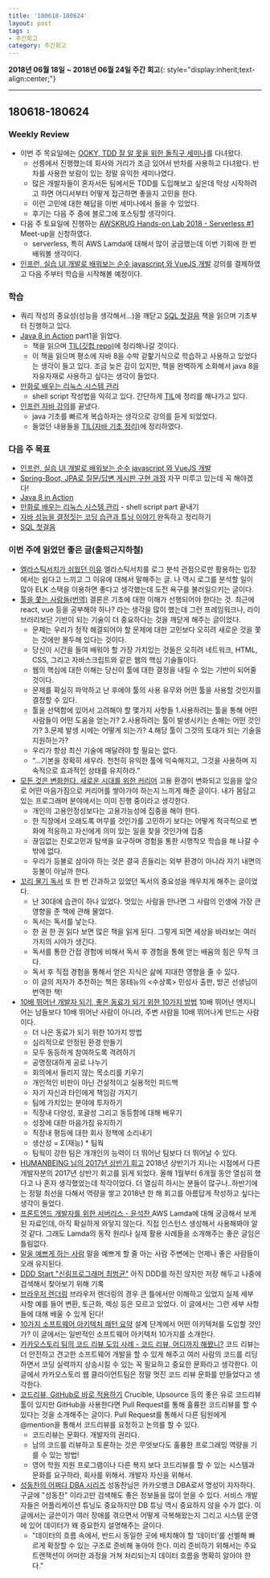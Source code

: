 ```yaml
---
title: '180618-180624'  
layout: post  
tags :  
- 주간회고
category: 주간회고
---
```


**2018년 06월 18일 ~ 2018년 06월 24일 주간 회고**{: style="display:inherit;text-align:center;"}

---

## 180618-180624

### Weekly Review
  - 이번 주 목요일에는 [OOKY, TDD 잘 알 못을 위한 돌직구 세미나](https://okky.kr/article/472375)를 다녀왔다.
    - 선릉에서 진행했는데 회사와 거리가 조금 있어서 반차를 사용하고 다녀왔다. 반차를 사용한 보람이 있는 정말 유익한 세미나였다.
    - 많은 개발자들이 혼자서든 팀에서든 TDD를 도입해보고 싶은데 막상 시작하려고 하면 어디서부터 어떻게 접근하면 좋을지 고민을 한다.
    - 이런 고민에 대한 해답을 이번 세미나에서 들을 수 있었다.
    - 후기는 다음 주 중에 블로그에 포스팅할 생각이다.
  - 다음 주 토요일에 진행하는 [AWSKRUG Hands-on Lab 2018 - Serverless #1](https://www.meetup.com/ko-KR/awskrug/events/251326459/) Meet-up을 신청하였다.
    - serverless, 특히 AWS Lamda에 대해서 많이 궁금했는데 이번 기회에 한 번 배워볼 생각이다.
  - [인프런, 실습 UI 개발로 배워보는 순수 javascript 와 VueJS 개발](https://www.inflearn.com/course/%EC%88%9C%EC%88%98js-vuejs-%EA%B0%9C%EB%B0%9C-%EA%B0%95%EC%A2%8C/) 강의를 결제하였고 다음 주부터 학습을 시작해볼 예정이다.

### 학습
  - 쿼리 작성의 중요성(성능을 생각해서...)을 깨닫고 [SQL 첫걸음](http://book.naver.com/bookdb/book_detail.nhn?bid=9738902) 책을 읽으며 기초부터 진행하고 있다.
  - [Java 8 in Action](http://book.naver.com/bookdb/book_detail.nhn?bid=8883567) part1을 읽었다.
    - 책을 읽으며 [TIL(깃헙 repo)](https://github.com/gwonsungjun/TIL/blob/master/Java/java8.md)에 정리해나갈 것이다.
    - 이 책을 읽으며 평소에 자바 8을 수박 겉핥기식으로 학습하고 사용하고 있었다는 생각이 들고 있다. 조금 늦은 감이 있지만, 책을 완벽하게 소화해서 java 8을 자유자재로 사용하고 싶다는 생각이 들었다.
  - [만화로 배우는 리눅스 시스템 관리](http://book.naver.com/bookdb/book_detail.nhn?bid=10995037)
    - shell script 작성법을 익히고 있다. 간단하게 [TIL](https://github.com/gwonsungjun/TIL/blob/master/Linux/Ubuntu/shell-script.md)에 정리를 해나가고 있다.
  - [인프런 자바 강의](https://www.inflearn.com/course/%EC%8B%A4%EC%A0%84-%EC%9E%90%EB%B0%94-%EA%B0%95%EC%A2%8C/)를 끝냈다.
    - java 기초를 빠르게 복습하자는 생각으로 강의를 듣게 되었었다.
    - 들었던 내용들을 [TIL(자바 기초 정리)](https://github.com/gwonsungjun/TIL/blob/master/Java/javaBasic.md)에 정리하였다.
### 다음 주 목표

- [인프런, 실습 UI 개발로 배워보는 순수 javascript 와 VueJS 개발](https://www.inflearn.com/course/%EC%88%9C%EC%88%98js-vuejs-%EA%B0%9C%EB%B0%9C-%EA%B0%95%EC%A2%8C/)
- [Spring-Boot, JPA로 질문/답변 게시판 구현 과정](https://www.slipp.net/wiki/pages/viewpage.action?pageId=25529113) 자꾸 미루고 있는데 꼭 해야겠다!
- [Java 8 in Action](http://book.naver.com/bookdb/book_detail.nhn?bid=8883567)
- [만화로 배우는 리눅스 시스템 관리](http://book.naver.com/bookdb/book_detail.nhn?bid=10995037) - shell script part 끝내기
- [자바 성능을 결정짓는 코딩 습관과 튜닝 이야기 ](http://book.naver.com/bookdb/book_detail.nhn?bid=4441100) 완독하고 정리하기
- [SQL 첫걸음](http://book.naver.com/bookdb/book_detail.nhn?bid=9738902)

### 이번 주에 읽었던 좋은 글(출퇴근지하철)
- [엘라스틱서치가 쉬웠던 이유](https://www.popit.kr/%EC%97%98%EB%9D%BC%EC%8A%A4%ED%8B%B1%EC%84%9C%EC%B9%98%EA%B0%80-%EC%89%AC%EC%9B%A0%EB%8D%98-%EC%9D%B4%EC%9C%A0/)  엘라스틱서치를 로그 분석 관점으로만 활용하는 입장에서는 쉽다고 느끼고 그 이유에 대해서 말해주는 글. 나 역시 로그를 분석할 일이 많아 ELK 스택을 이용하면 좋다고 생각했는데 도전 욕구를 불러일으키는 글이다.
- [툴을 쫓는 사람들(번역)](http://hjun.me/chasing-tools/) 결론은 기초에 대한 이해가 선행되어야 한다는 것. 최근에 react, vue 등을 공부해야 하나? 라는 생각을 많이 했는데 그런 프레임워크나, 라이브러리보단 기반이 되는 기술이 더 중요하다는 것을 깨닫게 해주는 글이었다.
  - 문제는 우리가 정작 해결되어야 할 문제에 대한 고민보다 오히려 새로운 것을 쫓는 것에만 몰두해 있다는 것이다.
  - 당신이 시간을 들여 배워야 할 가장 가치있는 것들은 오히려 네트워크, HTML, CSS, 그리고 자바스크립트와 같은 웹의 핵심 기술들이다.
  - 웹의 핵심에 대한 이해는 당신이 툴에 대한 결정을 내릴 수 있는 기반이 되어줄 것이다.
  - 문제를 확실히 파악하고 난 후에야 툴의 사용 유무와 어떤 툴을 사용할 것인지를 결정할 수 있다.
  - 툴을 선택함에 있어서 고려해야 할 몇가지 사항들
    1.사용하려는 툴을 통해 어떤 사람들이 어떤 도움을 얻는가?
    2.사용하려는 툴이 발생시키는 손해는 어떤 것인가?
    3.문제 발생 시에는 어떻게 되는가?
    4.해당 툴이 그것의 토대가 되는 기술을 지원하는가?
  - 우리가 항상 최신 기술에 매달려야 할 필요는 없다.
  - “…기본을 정확히 세우라. 천천히 유익한 툴에 익숙해지고, 그것을 사용하며 지속적으로 효과적인 상태를 유지하라.”
- [모든 것은 변화한다. 새로운 시대를 위한 커리어](https://brunch.co.kr/@ewha337/36?f=fp) 고용 환경이 변화되고 있음을 앞으로 어떤 마음가짐으로 커리어를 쌓아가야 하는지 느끼게 해준 글이다. 내가 몸담고 있는 프로그래머 분야에서는 이미 진행 중이라고 생각한다.
  - 개인의 고용안정성보다는 고용가능성에 집중을 해야 한다.
  - 한 직장에서 오래도록 머무를 것인가를 고민하기 보다는 어떻게 적극적으로 변화에 적응하고 자신에게 의미 있는 일을 찾을 것인가에 집중
  - 끊임없는 진로고민과 탐색을 요구하며 경험을 통한 시행착오 학습을 해 나갈 수밖에 없다.
  - 우리가 등불로 삼아야 하는 것은 결국 흔들리는 외부 환경이 아니라 자기 내면의 등불이 아닐까 한다.
- [꼬리 물기 독서](https://brunch.co.kr/@yoodluffy/40?f=fp) 또 한 번 간과하고 있었던 독서의 중요성을 깨우치게 해주는 글이었다.
  - 난 30대에 습관이 하나 있었다. 멋있는 사람을 만나면 그 사람의 인생에 가장 큰 영향을 준 책에 관해 물었다.
  - 독서는 독서를 낳는다.
  - 한 권 한 권 읽다 보면 많은 책을 읽게 된다. 그렇게 되면 세상을 바라보는 여러 가지의 시야가 생긴다.
  - 독서를 통한 간접 경험에 비해서 독서 후 경험을 통해 얻는 배움의 힘은 무척 크다.
  - 독서 후 직접 경험을 통해서 얻은 지식은 삶에 지대한 영향을 줄 수 있다.
  - 이 글의 저자가 추천하는 책은 몽테뉴의 <수상록> 민성사 출판, 방곤 선생님이 번역한 책!
- [10배 뛰어난 개발자 되기, 좋은 동료가 되기 위한 10가지 방법](http://muchtrans.com/10xdeveloper.html)  10배 뛰어난 엔지니어는 남들보다 10배 뛰어난 사람이 아니라, 주변 사람을 10배 뛰어나게 만드는 사람이다.
  - 더 나은 동료가 되기 위한 10가지 방법
  - 심리적으로 안정된 환경 만들기
  - 모두 동등하게 참여하도록 격려하기
  - 공명정대하게 공로 나누기
  - 회의에서 들리지 않는 목소리를 키우기
  - 개인적인 비판이 아닌 건설적이고 실용적인 피드백
  - 자기 자신과 타인에게 책임감 가지기
  - 팀에 가치있는 분야에 투자하기
  - 직장내 다양성, 포괄성 그리고 동등함에 대해 배우기
  - 성장에 대한 마음가짐 유지하기
  - 직장내 평등에 대한 회사 정책에 소리내기
  - 생산성 = Σ(재능) * 팀웍
  - 팀웍이 강한 팀은 개개인의 능력이 더 뛰어난 팀보다 더 뛰어날 수 있다.
- [HUMANBEING 님의 2017년 상반기 회고](https://originalhumanbeing.github.io/2017-07-11/the-first-half-year-retrospection/) 2018년 상반기가 지나는 시점에서 다른 개발자분의 2017년 상반기 회고를 읽게 되었다. 올해 1월부터 6개월 동안 열심히 했다고 나 혼자 생각했었는데 착각이었다. 더 열심히 하시는 분들이 많구나..하반기에는 정말 최선을 다해서 역량을 쌓고 2018년 한 해 회고를 아름답게 작성하고 싶다는 생각이 들었다.
- [프론트엔드 개발자를 위한 서버리스 - 윤석찬 ](https://www.slideshare.net/awskorea/serverless-for-frontend-developers) AWS Lamda에 대해 궁금해서 보게 된 자료인데, 아직 확실하게 와닿지 않는다. 직접 인스턴스 생성해서 사용해봐야 알 것 같다. 그래도 Lamda의 동작 원리나 실제 활용 사례들을 소개해주는 좋은 글임은 틀림없다.
- [말을 예쁘게 하는 사람](https://brunch.co.kr/@yeoulhan/11)  말을 예쁘게 할 줄 아는 사람 주변에는 언제나 좋은 사람들이 오래 유지된다.
- [DDD Start "신림프로그래머 최범균"](https://www.slideshare.net/madvirus/ddd-start-ksug) 아직 DDD를 하진 않지만 저장 해두고 나중에 검색해서 찾아보기 위해 기록
- [브라우저 렌더링](https://janghanboram.github.io/2018/06/06/browser-rendering/) 브라우저 렌더링의 경우 큰 틀에서만 이해하고 있었지 실제 세부 사항 예를 들어 변환, 토근화, 렉싱 등은 모르고 있었다. 이 글에서는 그런 세부 사항들에 대해 배울 수 있게 된다!
- [10가지 소프트웨어 아키텍처 패턴 요약](https://mingrammer.com/translation-10-common-software-architectural-patterns-in-a-nutshell/) 설계 단계에서 어떤 아키텍처를 도입할 것인가? 이 글에서는 일반적인 소프트웨어 아키텍처 10가지를 소개한다.
- [카카오스토리 팀의 코드 리뷰 도입 사례 - 코드 리뷰, 어디까지 해봤니?](http://tech.kakao.com/2016/02/04/code-review/) 코드 리뷰는 더 안전하고 견고한 소프트웨어 개발을 할 수 있게 해주고 여러 사람의 코드를 리딩하면서 코딩 실력까지 상승시킬 수 있는 꼭 필요하고 중요한 문화라고 생각한다. 이 글에서 카카오스토리 웹 클라이언트팀은 정말 멋진 코드 리뷰 문화를 만들었다고 생각한다.
- [코드리뷰, GitHub로 바로 적용하기](https://academy.realm.io/kr/posts/codereview-howto/) Crucible, Upsource 등의 좋은 유로 코드리뷰 툴이 있지만 GitHub을 사용한다면 Pull Request를 통해 훌륭한 코드리뷰를 할 수 있다는 것을 소개해주는 글이다. Pull Request를 통해서 다른 팀원에게 @mention을 통해서 코드리뷰를 요청하고 논의를 할 수 있다.
  - 코드리뷰는 문화다. 개발자의 권리다.
  - 남의 코드를 리뷰하고 토론하는 것은 무엇보다도 훌륭한 프로그래밍 역량을 기를 수 있는 방법!
  - 영어 학원 지원 프로그램이나 다른 복지 보다 코드리뷰를 할 수 있는 시스템과 문화를 요구하라, 회사를 위해서. 개발자 자신을 위해서.
- [성동찬의 어쩌다 DBA 시리즈](http://m.dbguide.net/knowledge.db?cmd=view&boardUid=198475&boardConfigUid=19&boardStep=&categoryUid=574) 성동찬님은 카카오뱅크 DBA로서 명성이 자자하다. 구글에 "성동찬" 이라고만 검색해도 좋은 정보들을 많이 얻을 수 있다. 서비스 개발자들은 어플리케이션 튜닝도 중요하지만 DB 튜닝 역시 중요하지 않을 수가 없다. 이 글에서는 글쓴이가 여러 장애를 겪으면서 어떻게 극복해왔는지 그리고 시스템 운영에 있어 데이터가 왜 중요한지 설명해주는 글이다.
  - "데이터의 흐름 속에서, 반드시 동일한 곳에 배치해야 할 ‘데이터’를 선별해 빠르게 확장할 수 있는 구조로 준비해 놓아야 한다. 미리 준비하기 위해서는 주요 트랜잭션이 어떠한 과정을 거쳐 처리되는지 데이터 흐름을 명확히 알아야 한다."
